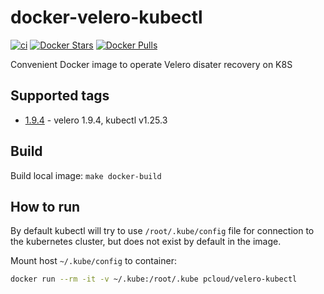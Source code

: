 # docker-velero-kubectl

[![ci](https://github.com/quangthe/docker-velero-kubectl/actions/workflows/docker.yaml/badge.svg)](https://github.com/quangthe/docker-velero-kubectl/actions/workflows/docker.yaml)
[![Docker Stars](https://img.shields.io/docker/stars/pcloud/velero-kubectl.svg?style=flat)](https://hub.docker.com/r/pcloud/velero-kubectl/)
[![Docker Pulls](https://img.shields.io/docker/pulls/pcloud/velero-kubectl.svg?style=flat)](https://hub.docker.com/r/pcloud/velero-kubectl/)

Convenient Docker image to operate Velero disater recovery on K8S

## Supported tags

- [1.9.4](https://github.com/quangthe/docker-velero-kubectl/releases/tag/1.9.4) - velero 1.9.4, kubectl v1.25.3
## Build

Build local image: `make docker-build`

## How to run

By default kubectl will try to use `/root/.kube/config` file for connection to the kubernetes cluster, but does not exist by default in the image.

Mount host `~/.kube/config` to container:

```bash
docker run --rm -it -v ~/.kube:/root/.kube pcloud/velero-kubectl
```